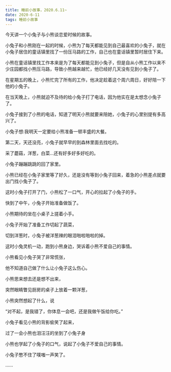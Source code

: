 ```yaml
---
title: 睡前小故事，2020.6.11~
date: 2020-6-11
tags: 睡前小故事
---
```


今天讲一个小兔子与小熊谈恋爱时候的故事。

小兔子和小熊刚在一起的时候，小熊为了每天都能见到自己最喜欢的小兔子，就在小兔子居住的童话镇里找了一份压马路的工作，自己也在童话镇里暂时居住下来。<!-- more -->

小熊在童话镇里找工作本来是为了每天都能见到小兔子，但是自从小熊工作以来不少庄园都找小熊压马路，导致小熊越来越忙，他已经好几天没有见到小兔子了。


在星期五的晚上，小熊忙完了所有的工作，他决定趁着这个周六周日，好好陪一下他的小兔子。

在当天晚上，小熊就迫不及待的给小兔子打了电话，因为他实在是太想念小兔子了。

小兔子接到了小熊的电话，知道了明天小熊就要来陪她，小兔子的心里别提有多高兴了。

小兔子想:我明天一定要给小熊准备一顿丰盛的大餐。



第二天，天还没亮，小兔子就早早的到森林里面去找吃的。


采了蘑菇，洋葱，白菜…还有好多好多好吃的。

小兔子蹦蹦跳跳的回了家里。

小熊已经在小兔子家里等了好久，还是没有等到小兔子回来，着急的小熊差点就要出门找小兔子了。

这时小兔子打开了门，小熊松了一口气，开心的拉起了小兔子的手。

快到了中午，小兔子开始准备做饭了。

小熊期待的坐在小桌子上搓着小手。


小兔子开始了准备工作切起了蔬菜，

切到洋葱时，小兔子被洋葱辣的眼泪啪啦啪啦的掉。

这时小兔灵机一动，跑到小熊身边，哭诉着小熊不爱自己的事情。

小熊看见小兔子哭了非常慌张，

他不知道自己做了什么让小兔子这么伤心。

小熊思来想去还是想不出来，

突然眼睛瞥见厨房的桌子上放着一颗洋葱，


小熊突然想起了什么，说

“对不起，是我错了，你体息一会吧，还是我做午饭给你吃。”

小兔子看见小熊的背影偷笑了起来，

过了一会小熊也泪汪汪的坐到了小兔子身

小熊也学起了小兔子的口气，说起了小兔子不爱自己的事情。

小兔子憋不住了噗嗤一声笑了。

......